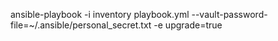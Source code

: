 ansible-playbook -i inventory playbook.yml --vault-password-file=~/.ansible/personal_secret.txt -e upgrade=true
